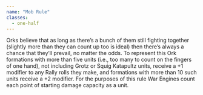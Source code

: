```yaml
---
name: "Mob Rule"
classes:
  - one-half
---
```

<p>Orks believe that as long as there’s a bunch of them still fighting together (slightly more than they can count up too is ideal) then there’s always a chance that they’ll prevail, no matter the odds. To represent this Ork formations with more than five units (i.e., too many to count on the fingers of one hand), not including Grotz or Squig Katapultz units, receive a +1 modifier to any Rally rolls they make, and formations with more than 10 such units receive a +2 modifier. For the purposes of this rule War Engines count each point of starting damage capacity as a unit.</p>